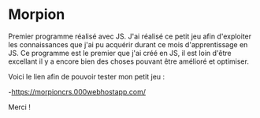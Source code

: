 # Morpion
Premier programme réalisé avec JS.
J'ai réalisé ce petit jeu afin d'exploiter les connaissances que j'ai pu acquérir durant ce mois d'apprentissage en JS.
Ce programme est le premier que j'ai créé en JS, il est loin d'être excellant il y a encore bien des choses
pouvant être amélioré et optimiser.

Voici le lien afin de pouvoir tester mon petit jeu :

-https://morpioncrs.000webhostapp.com/

Merci !
